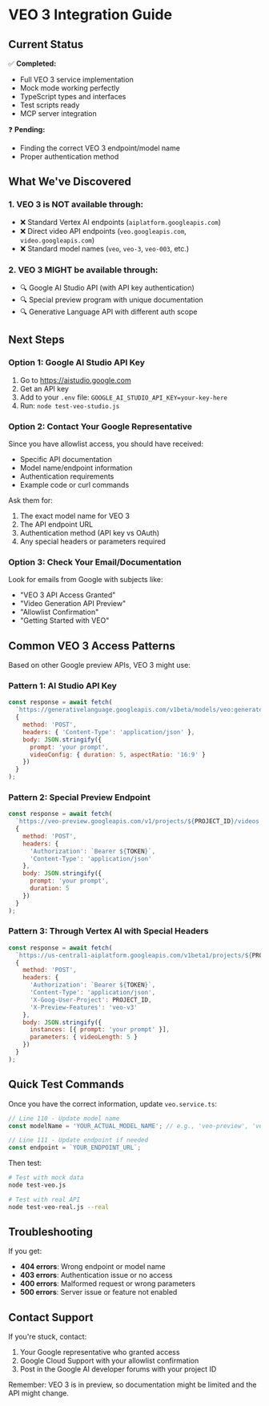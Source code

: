 # VEO 3 Integration Guide

## Current Status

✅ **Completed:**
- Full VEO 3 service implementation
- Mock mode working perfectly
- TypeScript types and interfaces
- Test scripts ready
- MCP server integration

❓ **Pending:**
- Finding the correct VEO 3 endpoint/model name
- Proper authentication method

## What We've Discovered

### 1. VEO 3 is NOT available through:
- ❌ Standard Vertex AI endpoints (`aiplatform.googleapis.com`)
- ❌ Direct video API endpoints (`veo.googleapis.com`, `video.googleapis.com`)
- ❌ Standard model names (`veo`, `veo-3`, `veo-003`, etc.)

### 2. VEO 3 MIGHT be available through:
- 🔍 Google AI Studio API (with API key authentication)
- 🔍 Special preview program with unique documentation
- 🔍 Generative Language API with different auth scope

## Next Steps

### Option 1: Google AI Studio API Key
1. Go to https://aistudio.google.com
2. Get an API key
3. Add to your `.env` file: `GOOGLE_AI_STUDIO_API_KEY=your-key-here`
4. Run: `node test-veo-studio.js`

### Option 2: Contact Your Google Representative
Since you have allowlist access, you should have received:
- Specific API documentation
- Model name/endpoint information
- Authentication requirements
- Example code or curl commands

Ask them for:
1. The exact model name for VEO 3
2. The API endpoint URL
3. Authentication method (API key vs OAuth)
4. Any special headers or parameters required

### Option 3: Check Your Email/Documentation
Look for emails from Google with subjects like:
- "VEO 3 API Access Granted"
- "Video Generation API Preview"
- "Allowlist Confirmation"
- "Getting Started with VEO"

## Common VEO 3 Access Patterns

Based on other Google preview APIs, VEO 3 might use:

### Pattern 1: AI Studio API Key
```javascript
const response = await fetch(
  `https://generativelanguage.googleapis.com/v1beta/models/veo:generateVideo?key=${API_KEY}`,
  {
    method: 'POST',
    headers: { 'Content-Type': 'application/json' },
    body: JSON.stringify({
      prompt: 'your prompt',
      videoConfig: { duration: 5, aspectRatio: '16:9' }
    })
  }
);
```

### Pattern 2: Special Preview Endpoint
```javascript
const response = await fetch(
  `https://veo-preview.googleapis.com/v1/projects/${PROJECT_ID}/videos:generate`,
  {
    method: 'POST',
    headers: { 
      'Authorization': `Bearer ${TOKEN}`,
      'Content-Type': 'application/json' 
    },
    body: JSON.stringify({
      prompt: 'your prompt',
      duration: 5
    })
  }
);
```

### Pattern 3: Through Vertex AI with Special Headers
```javascript
const response = await fetch(
  `https://us-central1-aiplatform.googleapis.com/v1beta1/projects/${PROJECT_ID}/locations/us-central1/publishers/google/models/veo-preview:predict`,
  {
    method: 'POST',
    headers: { 
      'Authorization': `Bearer ${TOKEN}`,
      'Content-Type': 'application/json',
      'X-Goog-User-Project': PROJECT_ID,
      'X-Preview-Features': 'veo-v3'
    },
    body: JSON.stringify({
      instances: [{ prompt: 'your prompt' }],
      parameters: { videoLength: 5 }
    })
  }
);
```

## Quick Test Commands

Once you have the correct information, update `veo.service.ts`:

```typescript
// Line 110 - Update model name
const modelName = 'YOUR_ACTUAL_MODEL_NAME'; // e.g., 'veo-preview', 'veo-v3', etc.

// Line 111 - Update endpoint if needed
const endpoint = `YOUR_ENDPOINT_URL`;
```

Then test:
```bash
# Test with mock data
node test-veo.js

# Test with real API
node test-veo-real.js --real
```

## Troubleshooting

If you get:
- **404 errors**: Wrong endpoint or model name
- **403 errors**: Authentication issue or no access
- **400 errors**: Malformed request or wrong parameters
- **500 errors**: Server issue or feature not enabled

## Contact Support

If you're stuck, contact:
1. Your Google representative who granted access
2. Google Cloud Support with your allowlist confirmation
3. Post in the Google AI developer forums with your project ID

Remember: VEO 3 is in preview, so documentation might be limited and the API might change.
